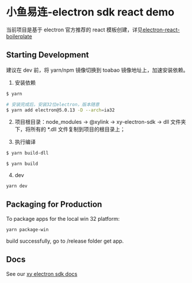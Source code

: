 # 小鱼易连-electron sdk react demo

当前项目是基于 electron 官方推荐的 react 模板创建，详见[electron-react-boilerplate](https://github.com/electron-react-boilerplate/electron-react-boilerplate)

## Starting Development

建议在 dev 前，将 yarn/npm 镜像切换到 toabao 镜像地址上，加速安装依赖。

1. 安装依赖

```bash
$ yarn

# 安装完成后，安装32位electron，版本随意
$ yarn add electron@5.0.13 -D --arch=ia32
```

2. 项目根目录：node_modules -> @xylink -> xy-electron-sdk -> dll 文件夹下，将所有的 \*.dll 文件复制到项目的根目录上；

3. 执行编译

```bash
$ yarn build-dll

$ yarn build
```

4. dev

```bash
yarn dev
```

## Packaging for Production

To package apps for the local win 32 platform:

```bash
yarn package-win
```

build successfully, go to /release folder get app.

## Docs

See our [xy electron sdk docs](https://www.yuque.com/jinghui/xylink/gbi9i5)
